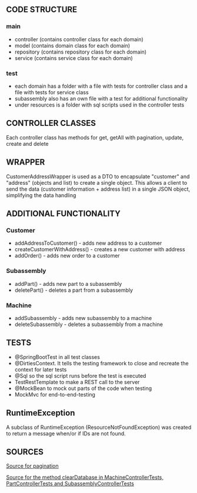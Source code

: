 ## CODE STRUCTURE
### main
* controller (contains controller class for each domain)
* model (contains domain class for each domain)
* repository (contains repository class for each domain)
* service (contains service class for each domain)

### test
* each domain has a folder with a file with tests for controller class and a file with tests for service class 
* subassembly also has an own file with a test for additional functionality
* under resources is a folder with sql scripts used in the controller tests


## CONTROLLER CLASSES
Each controller class has methods for get, getAll with pagination, update, create and delete

## WRAPPER
CustomerAddressWrapper is used as a DTO to encapsulate "customer" and "address" (objects and list) to create a single object. 
This allows a client to send the data (customer information + address list) in a single JSON object, simplifying the data handling


## ADDITIONAL FUNCTIONALITY
### Customer
* addAddressToCustomer() - adds new address to a customer
* createCustomerWithAddress() - creates a new customer with address
* addOrder() - adds new order to a customer
### Subassembly
* addPart() - adds new part to a subassembly
* deletePart() - deletes a part from a subassembly
### Machine
* addSubassembly - adds new subassembly to a machine
* deleteSubassembly - deletes a subassembly from a machine


## TESTS
* @SpringBootTest in all test classes
* @DirtiesContext. It tells the testing framework to close and recreate the context for later tests
* @Sql so the sql script runs before the test is executed
* TestRestTemplate to make a REST call to the server
* @MockBean to mock out parts of the code when testing
* MockMvc for end-to-end-testing

## RuntimeException
A subclass of RuntimeException (ResourceNotFoundException) was created to return a message when/or if IDs are not found.

## SOURCES
[Source for pagination](https://www.javaguides.net/2022/02/spring-data-jpa-pagination-and-sorting.html)

[Source for the method clearDatabase in MachineControllerTests, PartControllerTests and SubassemblyControllerTests](https://maciejwalkowiak.com/blog/spring-boot-flyway-clear-database-integration-tests/) 


